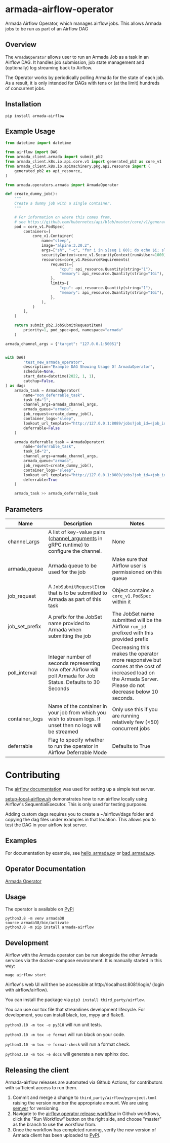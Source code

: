 # armada-airflow-operator

Armada Airflow Operator, which manages airflow jobs. This allows Armada jobs to be run as part of an Airflow DAG

## Overview

The `ArmadaOperator` allows user to run an Armada Job as a task in an Airflow DAG.   It handles job submission, job
state management and (optionally) log streaming back to Airflow.

The Operator works by periodically polling Armada for the state of each job.  As a result, it is only intended for DAGs
with tens or (at the limit) hundreds of concurrent jobs.

## Installation

`pip install armada-airflow`

## Example Usage

```python
from datetime import datetime

from airflow import DAG
from armada_client.armada import submit_pb2
from armada_client.k8s.io.api.core.v1 import generated_pb2 as core_v1
from armada_client.k8s.io.apimachinery.pkg.api.resource import (
    generated_pb2 as api_resource,
)

from armada.operators.armada import ArmadaOperator

def create_dummy_job():
    """
    Create a dummy job with a single container.
    """

    # For information on where this comes from,
    # see https://github.com/kubernetes/api/blob/master/core/v1/generated.proto
    pod = core_v1.PodSpec(
        containers=[
            core_v1.Container(
                name="sleep",
                image="alpine:3.20.2",
                args=["sh", "-c", "for i in $(seq 1 60); do echo $i; sleep 1; done"],
                securityContext=core_v1.SecurityContext(runAsUser=1000),
                resources=core_v1.ResourceRequirements(
                    requests={
                        "cpu": api_resource.Quantity(string="1"),
                        "memory": api_resource.Quantity(string="1Gi"),
                    },
                    limits={
                        "cpu": api_resource.Quantity(string="1"),
                        "memory": api_resource.Quantity(string="1Gi"),
                    },
                ),
            )
        ],
    )

    return submit_pb2.JobSubmitRequestItem(
        priority=1, pod_spec=pod, namespace="armada"
    )

armada_channel_args = {"target": "127.0.0.1:50051"}


with DAG(
        "test_new_armada_operator",
        description="Example DAG Showing Usage Of ArmadaOperator",
        schedule=None,
        start_date=datetime(2022, 1, 1),
        catchup=False,
) as dag:
    armada_task = ArmadaOperator(
        name="non_deferrable_task",
        task_id="1",
        channel_args=armada_channel_args,
        armada_queue="armada",
        job_request=create_dummy_job(),
        container_logs="sleep",
        lookout_url_template="http://127.0.0.1:8089/jobs?job_id=<job_id>",
        deferrable=False
    )

    armada_deferrable_task = ArmadaOperator(
        name="deferrable_task",
        task_id="2",
        channel_args=armada_channel_args,
        armada_queue="armada",
        job_request=create_dummy_job(),
        container_logs="sleep",
        lookout_url_template="http://127.0.0.1:8089/jobs?job_id=<job_id>",
        deferrable=True
    )

    armada_task >> armada_deferrable_task
```
## Parameters

| Name           | Description                                                                                                                                                          | Notes                                                                                                                                                     |
|----------------|----------------------------------------------------------------------------------------------------------------------------------------------------------------------|-----------------------------------------------------------------------------------------------------------------------------------------------------------|
| channel_args   | A list of key-value pairs ([channel_arguments](https://grpc.github.io/grpc/python/glossary.html#term-channel_arguments) in gRPC runtime) to configure the channel.   | None                                                                                                                                                      |                                                              
| armada_queue   | Armada queue to be used for the job                                                                                                                                  | Make sure that Airflow user is permissioned on this queue                                                                                                 |
| job_request    | A `JobSubmitRequestItem` that is to be submitted to Armada as part of this task                                                                                      | Object contains a `core_v1.PodSpec` within it                                                                                                             |
| job_set_prefix | A prefix for the JobSet name provided to Armada when submitting the job                                                                                              | The JobSet name submitted will be the Airflow `run_id` prefixed with this provided prefix                                                                 |
| poll_interval  | Integer number of seconds representing how ofter Airflow will poll Armada for Job Status.  Defaults to 30 Seconds                                                    | Decreasing this makes the operator more responsive but comes at the cost of increased load on the Armada Server. Please do not decrease below 10 seconds. |
| container_logs | Name of the container in your job from which you wish to stream logs.  If unset then no logs will be streamed                                                        | Only use this if you are running relatively few (<50) concurrent jobs                                                                                     |
| deferrable     | Flag to specify whether to run the operator in Airflow Deferrable Mode                                                                                               | Defaults to True                                                                                                                                          |

# Contributing

The [airflow documentation](https://airflow.apache.org/) was used for setting up a simple test server.  

[setup-local-airflow.sh](./setup-local-airflow.sh) demonstrates how to run airflow locally using Airflow's SequentialExecutor.  This is only used for testing purposes.

Adding custom dags requires you to create a ~/airflow/dags folder and copying the dag files under examples in that location.  This allows you to test the DAG in your airflow test server.

## Examples

For documentation by example, see [hello_armada.py](./examples/hello_armada.py) or [bad_armada.py](./examples/bad_armada.py).

## Operator Documentation

[Armada Operator](../../docs/python_airflow_operator.md)

## Usage

The operator is available on [PyPi](https://pypi.org/project/armada-airflow/)

```
python3.8 -m venv armada38
source armada38/bin/activate
python3.8 -m pip install armada-airflow
```

## Development

Airflow with the Armada operator can be run alongside the other Armada services via the docker-compose environment. It is manually started in this way:

```
mage airflow start
```

Airflow's web UI will then be accessible at http://localhost:8081/login/  (login with airflow/airflow).

You can install the package via `pip3 install third_party/airflow`. 

You can use our tox file that streamlines development lifecycle.  For development, you can install black, tox, mypy and flake8.

`python3.10 -m tox -e py310` will run unit tests.

`python3.10 -m tox -e format` will run black on your code.

`python3.10 -m tox -e format-check` will run a format check.

`python3.10 -m tox -e docs` will generate a new sphinx doc.

## Releasing the client
Armada-airflow releases are automated via Github Actions, for contributors with sufficient access to run them.

1) Commit and merge a change to `third_party/airflow/pyproject.toml` raising the version number the appropriate amount. We are 
   using [semver](https://semver.org/) for versioning.
2) Navigate to the [airflow operator release workflow](https://github.com/armadaproject/armada/actions/workflows/airflow-operator-release-to-pypi.yml)
   in Github workflows, click the "Run Workflow" button on the right side, and choose "master" as the branch to use the
   workflow from.
3) Once the workflow has completed running, verify the new version of Armada client has been uploaded to
   [PyPI](https://pypi.org/project/armada-airflow/).




